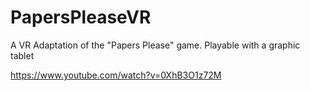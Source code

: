 # PapersPleaseVR

A VR Adaptation of the "Papers Please" game. Playable with a graphic tablet

https://www.youtube.com/watch?v=0XhB3O1z72M